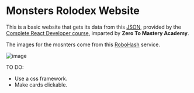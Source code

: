 # Monsters Rolodex Website

This is a basic website that gets its data from this [JSON](https://jsonplaceholder.typicode.com/users), provided by the [Complete React Developer course](https://www.udemy.com/course/complete-react-developer-zero-to-mastery/), imparted by **Zero To Mastery Academy**. 

The images for the mosnters come from this [RoboHash](https://robohash.org/) service.

![image](https://github.com/ArletCastillo/monsters-rolodex/assets/35300561/2a73ef00-4c37-4372-8d19-bfaf89d1bb03)

TO DO:
* Use a css framework.
* Make cards clickable.
